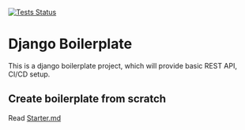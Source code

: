 [![Tests Status](https://github.com/ybedirhanpak/django-boilerplate/workflows/Django%20CI/badge.svg?branch=master&event=push)](https://github.com/ybedirhanpak/django-boilerplate/actions?query=workflow%3A%22Django+CI%22)

# Django Boilerplate
This is a django boilerplate project, which will provide basic REST API, CI/CD setup.


## Create boilerplate from scratch
Read [Starter.md](Starter.md)

